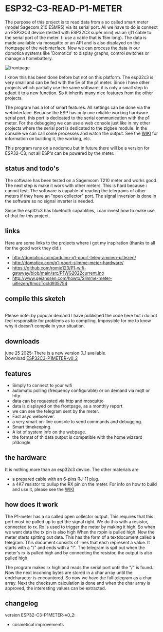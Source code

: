 # ESP32-C3-READ-P1-METER

The purpose of this project is to read data from a so called smart meter (model Sagecom 210 ESMR5) via its serial port. All we have to do is connect an ESP32C3 device (tested with ESP32C3 super mini) via an rj11 cable to the serial port of the meter. (I use a cable that is 15m long). The data is made available via mosquitto or an API and is also displayed on the frontpage of the webinterface.  Now we can process the data in our domotica systems like 'Domotics' to display graphs, control switches or manage a homebattery.<br>

![frontpage](https://github.com/patience4711/ESP-READ-P1-METER/assets/12282915/bb65cf1f-f6bf-4e1c-ae48-c379628f3a7a)<br>

I know this has been done before but not on this platform. The esp32c3 is very small and can be fed with the 5v of the p1 meter. Since i have other projects which partially use the same software, it is only a small step to adapt it to a new function. So it inherits many nice features from the other projects. 

The program has a lot of smart features. All settings can be done via the webinterface. Because the ESP has only one reliable working hardware serial port, this port is dedicated to the serial communication with the p1 meter. For the debugging we can use a web console just like in my other projects where the serial port is dedicated to the zigbee module. In the console we can call some processes and watch the output. 
See the [WIKI](https://github.com/patience4711/ESP-READ-P1-METER/wiki) for information on building it, the working, etc. 

This program runs on a nodemcu but in future there will be a version for ESP32-C3, not all ESP's can be powered by the meter.

## status and todo's
The software has been tested on a Sagemcom T210 meter and works good.
The next step is make it work with other meters. This is hard because i cannot test. The software is capable of reading the telegrams of other meters if they have an "open collector" port. The signal inversion is done in the software so no signal inverter is needed.

Since the esp32c3 has bluetooth capablities, i can invest how to make use of that for this project.

## links
Here are some links to the projects where i got my inspiration (thanks to all for the good work they did.)
 * http://domoticx.com/arduino-p1-poort-telegrammen-uitlezen/
 * http://domoticx.com/p1-poort-slimme-meter-hardware/
 * https://github.com/romix123/P1-wifi-gateway/blob/main/src/P1WG2022current.ino
 * http://www.gejanssen.com/howto/Slimme-meter-uitlezen/#mozTocId935754

## compile this sketch
<br>Please note: by popular demand I have published the code here but i do not feel responsible for problems as to compiling. Impossible for me to know why it doesn't compile in your situation.

## downloads
june 25 2025: There is a new version 0_1 available.<br> 
Download [ESP32C3-P1METER-v0_2](https://github.com/patience4711/ESP32-C3-READ-P1-METER/blob/main/ESP32C3-P1METER-v0_2.ino.esp32c3.bin)<br>

## features
- Simply to connect to your wifi
- automatic polling (frequency configurable) or on demand via mqtt or http
- data can be requested via http and mosquitto
- data is displayed on the frontpage, as a monthly report.
- we can see the telegram sent by the meter.
- Fast asyc webserver.
- a very smart on-line console to send commands and debugging.
- Smart timekeeping.
- A lot of system info on the webpage.
- the format of th data output is compatible with the home wizzard p1dongle

## the hardware
It is nothing more than an esp32c3 device. The other materials are
- a prepared cable with an 6-pins RJ-11 plug.
- a 4K7 resistor to pullup the RX pin on the meter.
For info on how to build and use it, please see the <a href='https://github.com/patience4711/ESP32-C3-READ-P1-METER/wiki)'>WIKI</a>

## how does it work
The P1-meter has a so called open collector output. This requires that this port must be pulled up to get the signal right. We do this with a resistor, connected to rx. Rx is used to trigger the meter by making it high. So when we want data the tx pin is also high When the rxpin is pulled high. Now the meter starts spitting out data. This has the form of a textdocument called a telegram. This document consists of lines that each represent a value.
It starts with a "/" and ends with a "!". The telegram is spit out when the meter's rx is pulled high and by connecting the resistor, the output is also pulled high.

The program makes rx high and reads the serial port until the "/" is found. Now the next incoming bytes are stored in a char array until the endcharacter is encountered. So now we have the full telegram as a char array.
Next the checksum calculation is done and when the char array is approved, the interesting values can be extracted.

## changelog ##
version ESP32-C3-P1METER-v0_2:
  - cosmetical improvements
